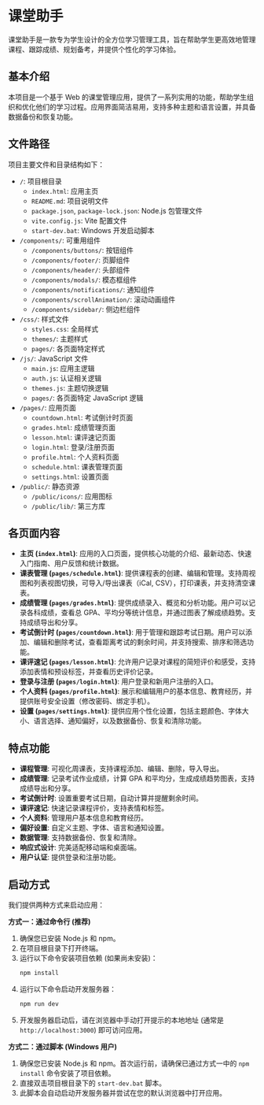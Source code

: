# 课堂助手

课堂助手是一款专为学生设计的全方位学习管理工具，旨在帮助学生更高效地管理课程、跟踪成绩、规划备考，并提供个性化的学习体验。

## 基本介绍

本项目是一个基于 Web 的课堂管理应用，提供了一系列实用的功能，帮助学生组织和优化他们的学习过程。应用界面简洁易用，支持多种主题和语言设置，并具备数据备份和恢复功能。

## 文件路径

项目主要文件和目录结构如下：

- `/`: 项目根目录
  - `index.html`: 应用主页
  - `README.md`: 项目说明文件
  - `package.json`, `package-lock.json`: Node.js 包管理文件
  - `vite.config.js`: Vite 配置文件
  - `start-dev.bat`: Windows 开发启动脚本
- `/components/`: 可重用组件
  - `/components/buttons/`: 按钮组件
  - `/components/footer/`: 页脚组件
  - `/components/header/`: 头部组件
  - `/components/modals/`: 模态框组件
  - `/components/notifications/`: 通知组件
  - `/components/scrollAnimation/`: 滚动动画组件
  - `/components/sidebar/`: 侧边栏组件
- `/css/`: 样式文件
  - `styles.css`: 全局样式
  - `themes/`: 主题样式
  - `pages/`: 各页面特定样式
- `/js/`: JavaScript 文件
  - `main.js`: 应用主逻辑
  - `auth.js`: 认证相关逻辑
  - `themes.js`: 主题切换逻辑
  - `pages/`: 各页面特定 JavaScript 逻辑
- `/pages/`: 应用页面
  - `countdown.html`: 考试倒计时页面
  - `grades.html`: 成绩管理页面
  - `lesson.html`: 课评速记页面
  - `login.html`: 登录/注册页面
  - `profile.html`: 个人资料页面
  - `schedule.html`: 课表管理页面
  - `settings.html`: 设置页面
- `/public/`: 静态资源
  - `/public/icons/`: 应用图标
  - `/public/lib/`: 第三方库

## 各页面内容

- **主页 (`index.html`)**: 应用的入口页面，提供核心功能的介绍、最新动态、快速入门指南、用户反馈和统计数据。
- **课表管理 (`pages/schedule.html`)**: 提供课程表的创建、编辑和管理。支持周视图和列表视图切换，可导入/导出课表（iCal, CSV），打印课表，并支持清空课表。
- **成绩管理 (`pages/grades.html`)**: 提供成绩录入、概览和分析功能。用户可以记录各科成绩，查看总 GPA、平均分等统计信息，并通过图表了解成绩趋势。支持成绩导出和分享。
- **考试倒计时 (`pages/countdown.html`)**: 用于管理和跟踪考试日期。用户可以添加、编辑和删除考试，查看距离考试的剩余时间，并支持搜索、排序和筛选功能。
- **课评速记 (`pages/lesson.html`)**: 允许用户记录对课程的简短评价和感受，支持添加表情和预设标签，并查看历史评价记录。
- **登录与注册 (`pages/login.html`)**: 用户登录和新用户注册的入口。
- **个人资料 (`pages/profile.html`)**: 展示和编辑用户的基本信息、教育经历，并提供账号安全设置（修改密码、绑定手机）。
- **设置 (`pages/settings.html`)**: 提供应用个性化设置，包括主题颜色、字体大小、语言选择、通知偏好，以及数据备份、恢复和清除功能。

## 特点功能

- **课程管理**: 可视化周课表，支持课程添加、编辑、删除，导入导出。
- **成绩管理**: 记录考试作业成绩，计算 GPA 和平均分，生成成绩趋势图表，支持成绩导出和分享。
- **考试倒计时**: 设置重要考试日期，自动计算并提醒剩余时间。
- **课评速记**: 快速记录课程评价，支持表情和标签。
- **个人资料**: 管理用户基本信息和教育经历。
- **偏好设置**: 自定义主题、字体、语言和通知设置。
- **数据管理**: 支持数据备份、恢复和清除。
- **响应式设计**: 完美适配移动端和桌面端。
- **用户认证**: 提供登录和注册功能。

## 启动方式

我们提供两种方式来启动应用：

**方式一：通过命令行 (推荐)**

1.  确保您已安装 Node.js 和 npm。
2.  在项目根目录下打开终端。
3.  运行以下命令安装项目依赖 (如果尚未安装)：
    ```bash
    npm install
    ```
4.  运行以下命令启动开发服务器：
    ```bash
    npm run dev
    ```
5.  开发服务器启动后，请在浏览器中手动打开提示的本地地址 (通常是 `http://localhost:3000`) 即可访问应用。

**方式二：通过脚本 (Windows 用户)**

1.  确保您已安装 Node.js 和 npm。首次运行前，请确保已通过方式一中的 `npm install` 命令安装了项目依赖。
2.  直接双击项目根目录下的 `start-dev.bat` 脚本。
3.  此脚本会自动启动开发服务器并尝试在您的默认浏览器中打开应用。
